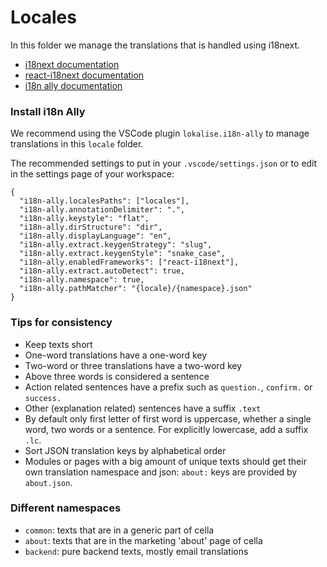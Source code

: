 # Locales
In this folder we manage the translations that is handled using i18next.

* [i18next documentation](https://www.i18next.com/)
* [react-i18next documentation](https://react.i18next.com/)
* [i18n ally documentation](https://github.com/lokalise/i18n-ally/wiki)

### Install i18n Ally
We recommend using the VSCode plugin `lokalise.i18n-ally` to manage translations in this `locale` folder.

The recommended settings to put in your `.vscode/settings.json` or to edit in the settings page of your workspace:

```
{
  "i18n-ally.localesPaths": ["locales"],
  "i18n-ally.annotationDelimiter": ".",
  "i18n-ally.keystyle": "flat",
  "i18n-ally.dirStructure": "dir",
  "i18n-ally.displayLanguage": "en",
  "i18n-ally.extract.keygenStrategy": "slug",
  "i18n-ally.extract.keygenStyle": "snake_case",
  "i18n-ally.enabledFrameworks": ["react-i18next"],
  "i18n-ally.extract.autoDetect": true,
  "i18n-ally.namespace": true,
  "i18n-ally.pathMatcher": "{locale}/{namespace}.json"
}
```

### Tips for consistency
* Keep texts short
* One-word translations have a one-word key
* Two-word or three translations have a two-word key
* Above three words is considered a sentence
* Action related sentences have a prefix such as `question.`, `confirm.` or `success.`
* Other (explanation related) sentences have a suffix `.text`
* By default only first letter of first word is uppercase, whether a single word, two words or a sentence. For explicitly lowercase, add a suffix `.lc`.
* Sort JSON translation keys by alphabetical order
* Modules or pages with a big amount of unique texts should get their own translation namespace and json: `about:` keys are provided by `about.json`.

### Different namespaces
* `common`: texts that are in a generic part of cella
* `about`: texts that are in the marketing 'about' page of cella
* `backend`: pure backend texts, mostly email translations
